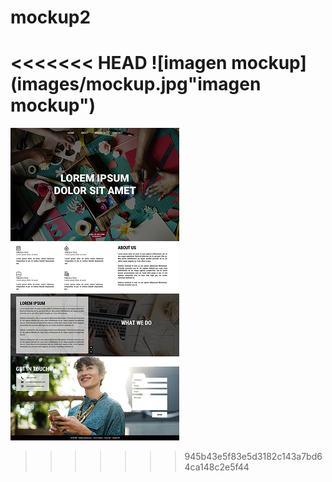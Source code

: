 # mockup2
<<<<<<< HEAD
![imagen mockup](images/mockup.jpg"imagen mockup")
=======
![mockup](/images/mockup.jpg)
>>>>>>> 945b43e5f83e5d3182c143a7bd64ca148c2e5f44
